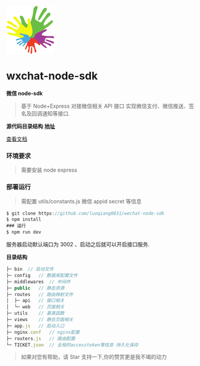 ![logo](https://github.com/luoqiang0831/wechat-node-sdk/blob/main/public/favicon.png)

# wxchat-node-sdk

**微信 node-sdk**

> 基于 Node+Express 对接微信相关 API 接口 实现微信支付、微信推送、签名及回调通知等接口.

**源代码目录结构**
**[地址](https://github.com/luoqiang0831/wechat-node-sdk)**

<a href="https://luoqiang0831.github.io/wechat-node-sdk/">查看文档</a>

<!-- ![project.png](https://i.loli.net/2017/12/07/5a28ea5c3468d.png) -->

### 环境要求

> 需要安装 node express

### 部署运行

> 需配置 utils/constants.js 微信 appid secret 等信息

```javascript
$ git clone https://github.com/luoqiang0831/wechat-node-sdk
$ npm install
### 运行
$ npm run dev
```

服务器启动默认端口为 3002 、启动之后就可以开启接口服务.

**目录结构**

```javascript
├─ bin  // 启动文件
├─ config   // 数据库配置文件
├─ middlewares  // 中间件
├─ public   // 静态资源
├─ routes   // 路由映射文件
│  ├─ api   // 接口相关
│  └─ web   // 页面相关
├─ utils    // 基类函数
├─ views    // 静态页面相关
├─ app.js   // 启动入口
├─ nginx.conf   // nginx配置
├─ routers.js   // 路由配置
└─ TICKET.json  // 全局的accesstoken等信息 持久化保存

```

> 如果对您有帮助，请 Star 支持一下,你的赞赏更是我不竭的动力

<!-- ![赞赏一下呗](https://www.junxun365.com/upload/images/zfb_pay.jpg) -->
